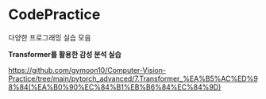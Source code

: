 # CodePractice
다양한 프로그래밍 실습 모음

**Transformer를 활용한 감성 분석 실습**

https://github.com/gymoon10/Computer-Vision-Practice/tree/main/pytorch_advanced/7.Transformer_%EA%B5%AC%ED%98%84(%EA%B0%90%EC%84%B1%EB%B6%84%EC%84%9D)
